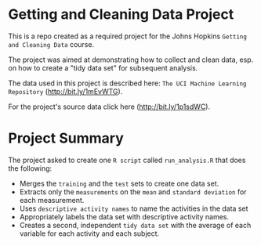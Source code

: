 # Getting and Cleaning Data Project

This is a repo created as a required project for the Johns Hopkins `Getting and Cleaning Data` course.

The project was aimed at demonstrating how to collect and clean data, esp. on how to create a "tidy data set" for subsequent analysis. 

The data used in this project is described here: 
`The UCI Machine Learning Repository` (http://bit.ly/1mEvWTG). 

For the project's source data click here (http://bit.ly/1p1sdWC).

# Project Summary

The project asked to create one `R script` called `run_analysis.R` that does the following:

* Merges the `training` and the `test` sets to create one data set.
* Extracts only the `measurements` on the `mean` and `standard deviation` for each measurement.
* Uses `descriptive activity names` to name the activities in the data set
* Appropriately labels the data set with descriptive activity names.
* Creates a second, independent `tidy data set` with the average of each variable for each activity and each subject.
